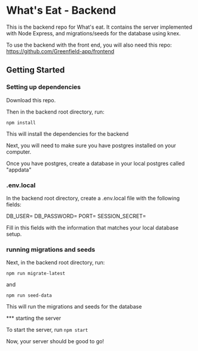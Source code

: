 # What's Eat - Backend

This is the backend repo for What's eat. It contains the server implemented with Node Express, and migrations/seeds for the database using knex.

To use the backend with the front end, you will also need this repo: https://github.com/Greenfield-app/frontend

## Getting Started

### Setting up dependencies

Download this repo. 

Then in the backend root directory, run: 

`npm install` 

This will install the dependencies for the backend

Next, you will need to make sure you have postgres installed on your computer.

Once you have postgres, create a database in your local postgres called "appdata"

### .env.local

In the backend root directory, create a .env.local file with the following fields:

DB_USER=
DB_PASSWORD=
PORT=
SESSION_SECRET=

Fill in this fields with the information that matches your local database setup.

### running migrations and seeds

Next, in the backend root directory, run:

`npm run migrate-latest`

and 

`npm run seed-data`

This will run the migrations and seeds for the database

*** starting the server

To start the server, run `npm start`

Now, your server should be good to go!

